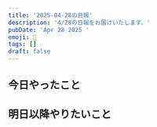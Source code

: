 ```yaml
---
title: '2025-04-28の日報'
description: '4/28の日報をお届けいたします。'
pubDate: 'Apr 28 2025 '
emoji: 🦊
tags: []
draft: false
---
```


## 今日やったこと

## 明日以降やりたいこと
